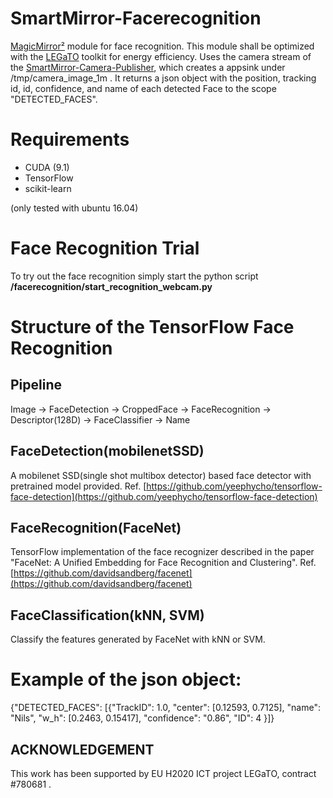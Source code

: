 # SmartMirror-Facerecognition
[MagicMirror²](https://github.com/MichMich/MagicMirror) module for face recognition. This module shall be optimized with the [LEGaTO](https://legato-project.eu/) toolkit for energy efficiency.
Uses the camera stream of the [SmartMirror-Camera-Publisher](https://github.com/LEGaTO-SmartMirror/SmartMirror-Camera-Publisher), which creates a appsink under /tmp/camera_image_1m .
It returns a json object with the position, tracking id, id, confidence, and name of each detected Face to the scope "DETECTED_FACES".

# Requirements
- CUDA (9.1)
- TensorFlow
- scikit-learn

(only tested with ubuntu 16.04)

# Face Recognition Trial
To try out the face recognition simply start the python script **/facerecognition/start_recognition_webcam.py**

# Structure of the TensorFlow Face Recognition

## Pipeline
Image -> FaceDetection -> CroppedFace -> FaceRecognition -> Descriptor(128D) -> FaceClassifier -> Name

## FaceDetection(mobilenetSSD)
A mobilenet SSD(single shot multibox detector) based face detector with pretrained model provided.
Ref. [https://github.com/yeephycho/tensorflow-face-detection](https://github.com/yeephycho/tensorflow-face-detection)

## FaceRecognition(FaceNet)
TensorFlow implementation of the face recognizer described in the paper "FaceNet: A Unified Embedding for Face Recognition and Clustering".
Ref. [https://github.com/davidsandberg/facenet](https://github.com/davidsandberg/facenet)

## FaceClassification(kNN, SVM)
Classify the features generated by FaceNet with kNN or SVM.


# Example of the json object:

{"DETECTED_FACES": [{"TrackID": 1.0, "center": [0.12593, 0.7125], "name": "Nils", "w_h": [0.2463, 0.15417], "confidence": "0.86", "ID": 4 }]}


## ACKNOWLEDGEMENT

This work has been supported by EU H2020 ICT project LEGaTO, contract #780681 .
